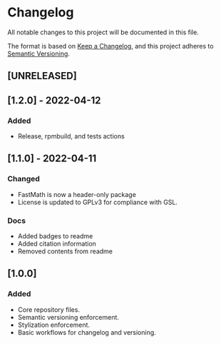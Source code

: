 # Changelog

All notable changes to this project will be documented in this file.

The format is based on [Keep a Changelog](https://keepachangelog.com/en/1.0.0/),
and this project adheres to [Semantic Versioning](https://semver.org/spec/v2.0.0.html).

## [UNRELEASED]

## [1.2.0] - 2022-04-12

### Added

- Release, rpmbuild, and tests actions

## [1.1.0] - 2022-04-11

### Changed

- FastMath is now a header-only package
- License is updated to GPLv3 for compliance with GSL.

### Docs

- Added badges to readme
- Added citation information
- Removed contents from readme

## [1.0.0]

### Added

- Core repository files.
- Semantic versioning enforcement.
- Stylization enforcement.
- Basic workflows for changelog and versioning.
